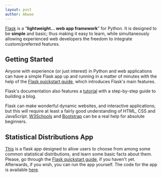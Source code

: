 ```yaml
---
layout: post
author: Abwao
---
```

[Flask](https://palletsprojects.com/p/flask/) is a "**lightweight... web app framework**" for Python. It is designed to be **simple** and basic; thus making it easy to learn, while simultaneously allowing experienced web developers the freedom to integrate custom/preferred features.

## Getting Started
Anyone with experience (or just interest) in Python and web applications can have a simple Flask app up and running in a matter of minutes with the help of the [Flask quickstart guide](https://flask.palletsprojects.com/en/1.1.x/quickstart/#quickstart), which introduces Flask's main features. 

Flask's documentation also features a [tutorial](https://flask.palletsprojects.com/en/1.1.x/tutorial/#tutorial) with a step-by-step guide to building a blog.

Flask can make wonderful dynamic websites, and interactive applications; but this will require at least a fairly good understanding of HTML, CSS and JavaScript. [W3Schools](https://www.w3schools.com) and [Bootstrap](https://getbootstrap.com) can be a real help for absolute beginners.   

## Statistical Distributions App
[This](https://statistics-distributions.herokuapp.com) is a flask app designed to allow users to choose from among some common statistical distributions, and learn some basic facts about them. Please, go through the [Flask quickstart guide](https://flask.palletsprojects.com/en/1.1.x/quickstart/#quickstart), if you haven't yet. Afterwards, if you wish, you can run the app yourself. The code for the app is available 
[here](https://github.com/Tim-Abwao/statistical-distributions-flask). 



